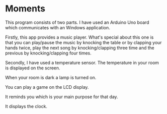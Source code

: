 # Moments

This program consists of two parts. I have used an Arduino Uno board which communicates with an Windows application.

Firstly, this app provides a music player. What's special about this one is that you can play/pause the music by knocking the table or by clapping your hands twice, play the next song by knocking/clapping three time and the previous by knocking/clapping four times.

Secondly, I have used a temperature sensor. The temperature in your room is displayed on the screen.

When your room is dark a lamp is turned on.

You can play a game on the LCD display.

It reminds you which is your main purpose for that day.

It displays the clock.

